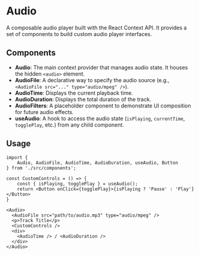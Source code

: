 # Audio

A composable audio player built with the React Context API. It provides a set of components to build custom audio player interfaces.

## Components

*   **Audio**: The main context provider that manages audio state. It houses the hidden `<audio>` element.
*   **AudioFile**: A declarative way to specify the audio source (e.g., `<AudioFile src="..." type="audio/mpeg" />`).
*   **AudioTime**: Displays the current playback time.
*   **AudioDuration**: Displays the total duration of the track.
*   **AudioFilters**: A placeholder component to demonstrate UI composition for future audio effects.
*   **useAudio**: A hook to access the audio state (`isPlaying`, `currentTime`, `togglePlay`, etc.) from any child component.

## Usage

```tsx
import { 
    Audio, AudioFile, AudioTime, AudioDuration, useAudio, Button 
} from './src/components';

const CustomControls = () => {
    const { isPlaying, togglePlay } = useAudio();
    return <Button onClick={togglePlay}>{isPlaying ? 'Pause' : 'Play'}</Button>
}

<Audio>
  <AudioFile src="path/to/audio.mp3" type="audio/mpeg" />
  <p>Track Title</p>
  <CustomControls />
  <div>
    <AudioTime /> / <AudioDuration />
  </div>
</Audio>
```
